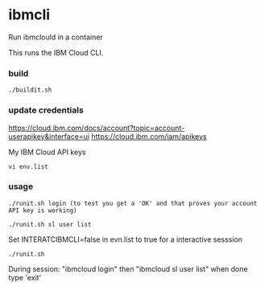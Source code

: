 # ibmcli
Run ibmclould in a container

This runs the IBM Cloud CLI.


### build

```
./buildit.sh
```

### update credentials 
https://cloud.ibm.com/docs/account?topic=account-userapikey&interface=ui
https://cloud.ibm.com/iam/apikeys

My IBM Cloud API keys

```
vi env.list
```

### usage

```
./runit.sh login (to test you get a 'OK' and that proves your account API key is working)

./runit.sh sl user list
```

Set INTERATCIBMCLI=false in evn.list to true for a interactive sesssion
```
./runit.sh 
```

During session: "ibmcloud login" then "ibmcloud sl user list" when done type 'exit'
